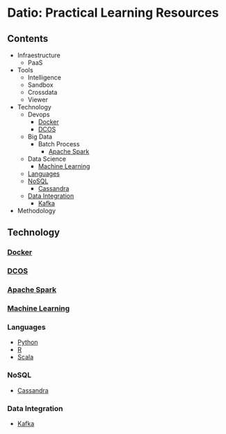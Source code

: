 # Datio: Practical Learning Resources

## Contents

* Infraestructure
  * PaaS
* Tools
  * Intelligence
  * Sandbox
  * Crossdata
  * Viewer
* Technology
  - Devops
    - [Docker](#docker)
    - [DCOS](#dcos)
  - Big Data
    - Batch Process
      - [Apache Spark](#apache-spark)
  - Data Science
    - [Machine Learning](#machine-learning)
  - [Languages](#languages)
  - [NoSQL](#nosql)
    - [Cassandra](#cassandra)
  - [Data Integration](#dataintegration)
    - [Kafka](#kafka)
* Methodology 

## Technology    
### [Docker](https://github.com/docker/labs)
### [DCOS](https://github.com/DatioBD/academy/blob/master/tech/dcos.md)
### [Apache Spark](https://github.com/DatioBD/academy/blob/master/tech/spark.md)
### [Machine Learning](https://github.com/DatioBD/academy/blob/master/tech/machinelearning.md)
### Languages
- [Python](https://github.com/DatioBD/academy/blob/master/languages/python.md)
- [R](https://github.com/DatioBD/academy/blob/master/languages/r.md)
- [Scala](https://github.com/DatioBD/academy/blob/master/languages/scala.md)

### NoSQL
- [Cassandra](https://github.com/DatioBD/academy/blob/master/tech/nosql/cassandra.md)

### Data Integration
- [Kafka](https://github.com/DatioBD/academy/blob/master/tech/integration/kafka.md)
